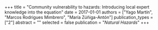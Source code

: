 +++
title = "Community vulnerability to hazards: Introducing local expert knowledge into the equation"
date = 2017-01-01
authors = ["Yago Martı́n", "Marcos Rodrigues Mimbrero", "María Zúñiga-Antón"]
publication_types = ["2"]
abstract = ""
selected = false
publication = "*Natural Hazards*"
+++

